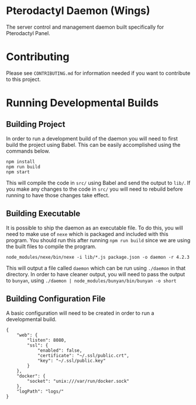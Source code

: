 # Pterodactyl Daemon (Wings)
The server control and management daemon built specifically for Pterodactyl Panel.

# Contributing
Please see `CONTRIBUTING.md` for information needed if you want to contribute to this project.

# Running Developmental Builds

## Building Project
In order to run a development build of the daemon you will need to first build the project using Babel. This can be easily accomplished using the commands below.

```
npm install
npm run build
npm start
```

This will compile the code in `src/` using Babel and send the output to `lib/`. If you make any changes to the code in `src/` you will need to rebuild before running to have those changes take effect.

## Building Executable
It is possible to ship the daemon as an executable file. To do this, you will need to make use of `nexe` which is packaged and included with this program. You should run this after running `npm run build` since we are using the built files to compile the program.

```
node_modules/nexe/bin/nexe -i lib/*.js package.json -o daemon -r 4.2.3
```

This will output a file called `daemon` which can be run using `./daemon` in that directory. In order to have cleaner output, you will need to pass the output to `bunyan`, using `./daemon | node_modules/bunyan/bin/bunyan -o short`

## Building Configuration File
A basic configuration will need to be created in order to run a developmental build.

```
{
    "web": {
        "listen": 8080,
        "ssl": {
            "enabled": false,
            "certificate": "~/.ssl/public.crt",
            "key": "~/.ssl/public.key"
        }
    },
    "docker": {
        "socket": "unix:///var/run/docker.sock"
    },
    "logPath": "logs/"
}
```
